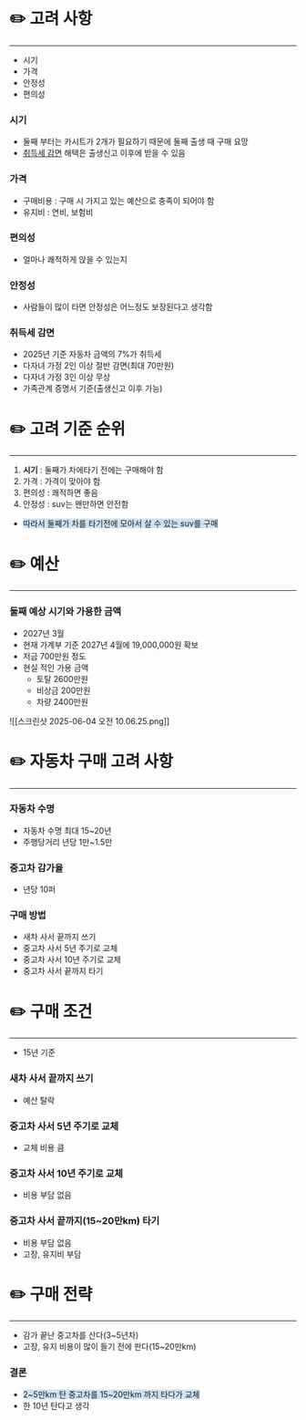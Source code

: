 # ✏️ 고려 사항
---
- 시기
- 가격
- 안정성
- 편의성

### 시기
- 둘째 부터는 카시트가 2개가 필요하기 때문에 둘째 출생 때 구매 요망
- [취득세 감면](#취득세-감면) 해택은 출생신고 이후에 받을 수 있음

### 가격
- 구매비용 : 구매 시 가지고 있는 예산으로 충족이 되어야 함
- 유지비 : 연비, 보험비

### 편의성
- 얼마나 쾌적하게 앉을 수 있는지

### 안정성
- 사람들이 많이 타면 안정성은 어느정도 보장된다고 생각함

### 취득세 감면
- 2025년 기준 자동차 금액의 7%가 취득세
- 다자녀 가정 2인 이상 절반 감면(최대 70만원)
- 다자녀 가정 3인 이상 무상
- 가족관계 증명서 기준(출생신고 이후 가능)

# ✏️ 고려 기준 순위
---
1. **시기** : 둘째가 차에타기 전에는 구매해야 함
2. 가격 : 가격이 맞아야 함
3. 편의성 : 쾌적하면 좋음
4. 안정성 : suv는 왠만하면 안전함

- <span style="background:rgba(5, 117, 197, 0.2)"> 따라서 둘째가 차를 타기전에 모아서 살 수 있는 suv를 구매</span>

# ✏️ 예산
---
### 둘째 예상 시기와 가용한 금액
- 2027년 3월
- 현재 가계부 기준 2027년 4월에 19,000,000원 확보
- 저금 700만원 정도
- 현실 적인 가용 금액 
	- 토탈 2600만원
	- 비상금 200만원 
	- 차량 2400만원 

![[스크린샷 2025-06-04 오전 10.06.25.png]]

# ✏️ 자동차 구매 고려 사항
---
### 자동차 수명
- 자동차 수명 최대 15~20년
- 주행당거리 년당 1만~1.5만

### 중고차 감가율
- 년당 10퍼

### 구매 방법
- 새차 사서 끝까지 쓰기
- 중고차 사서 5년 주기로 교체
- 중고차 사서 10년 주기로 교체
- 중고차  사서 끝까지 타기

# ✏️ 구매 조건
---
- 15년 기준

### 새차 사서 끝까지 쓰기
- 예산 탈락

### 중고차 사서 5년 주기로 교체
- 교체 비용 큼

### 중고차 사서 10년 주기로 교체
- 비용 부담 없음

### 중고차  사서 끝까지(15~20만km) 타기
- 비용 부담 없음
- 고장, 유지비 부담

# ✏️ 구매 전략
---
- 감가 끝난 중고차를 산다(3~5년차)
- 고장, 유지 비용이 많이 들기 전에 판다(15~20만km)
### 결론
- <span style="background:rgba(5, 117, 197, 0.2)">2~5만km 탄 중고차를 15~20만km 까지 타다가 교체</span>
- 한 10년 탄다고 생각



